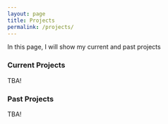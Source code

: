 ```yaml
---
layout: page
title: Projects
permalink: /projects/
---
```

In this page, I will show my current and past projects

### Current Projects

TBA!

### Past Projects

TBA!
